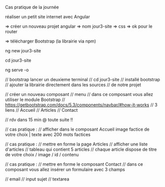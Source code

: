 Cas pratique de la journée 

réaliser un petit site internet avec Angular 

=> créer un nouveau projet angular 
=> nom jour3-site 
=> css 
=> ok pour le router 

=> télécharger Bootstrap (la librairie via npm)

ng new jour3-site

cd jour3-site

ng serve -o

// bootstrap lancer un deuxieme terminal
// cd jour3-site
// installé bootstrap 
// ajouter la librairie directement dans les sources 
// de notre projet 


// créer un nouveau composant 
// menu 
// dans ce composant vous allez utiliser le module Bootstrap 
// https://getbootstrap.com/docs/5.3/components/navbar/#how-it-works
// 3 liens 
// Accueil
// Articles 
// Contact 

// rdv dans 15 min @ toute suite !! 


// cas pratique :
// afficher dans le composant Accueil 
image factice de votre choix | texte avec 200 mots factices

// cas pratique :
// mettre en forme la page Articles 
// afficher une liste d'articles // tableau qui contient 5 articles 
// chaque article dispose de titre de votre choix / image / id / contenu 


// cas pratique :
// mettre en forme le composant Contact 
// dans ce composant vous allez insérer un formulaire avec 3 champs 

// email
// input sujet 
// textarea

